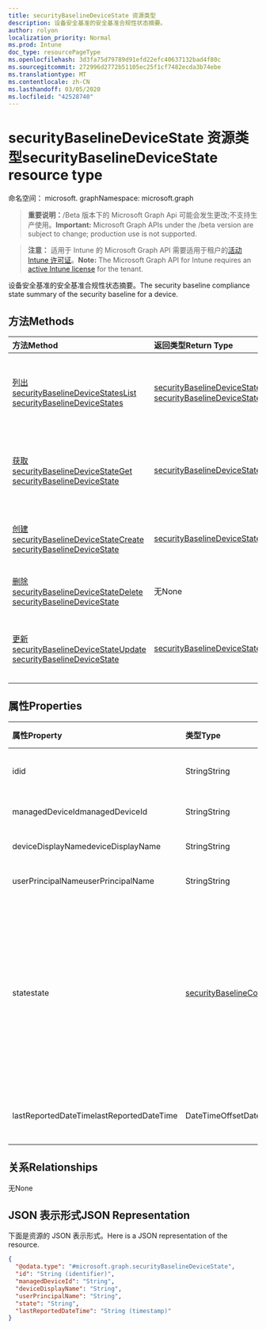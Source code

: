 ```yaml
---
title: securityBaselineDeviceState 资源类型
description: 设备安全基准的安全基准合规性状态摘要。
author: rolyon
localization_priority: Normal
ms.prod: Intune
doc_type: resourcePageType
ms.openlocfilehash: 3d3fa75d79789d91efd22efc40637132bad4f80c
ms.sourcegitcommit: 272996d2772b51105ec25f1cf7482ecda3b74ebe
ms.translationtype: MT
ms.contentlocale: zh-CN
ms.lasthandoff: 03/05/2020
ms.locfileid: "42528740"
---
```

# <a name="securitybaselinedevicestate-resource-type"></a><span data-ttu-id="86dac-103">securityBaselineDeviceState 资源类型</span><span class="sxs-lookup"><span data-stu-id="86dac-103">securityBaselineDeviceState resource type</span></span>

<span data-ttu-id="86dac-104">命名空间： microsoft. graph</span><span class="sxs-lookup"><span data-stu-id="86dac-104">Namespace: microsoft.graph</span></span>

> <span data-ttu-id="86dac-105">**重要说明：**/Beta 版本下的 Microsoft Graph Api 可能会发生更改;不支持生产使用。</span><span class="sxs-lookup"><span data-stu-id="86dac-105">**Important:** Microsoft Graph APIs under the /beta version are subject to change; production use is not supported.</span></span>

> <span data-ttu-id="86dac-106">**注意：** 适用于 Intune 的 Microsoft Graph API 需要适用于租户的[活动 Intune 许可证](https://go.microsoft.com/fwlink/?linkid=839381)。</span><span class="sxs-lookup"><span data-stu-id="86dac-106">**Note:** The Microsoft Graph API for Intune requires an [active Intune license](https://go.microsoft.com/fwlink/?linkid=839381) for the tenant.</span></span>

<span data-ttu-id="86dac-107">设备安全基准的安全基准合规性状态摘要。</span><span class="sxs-lookup"><span data-stu-id="86dac-107">The security baseline compliance state summary of the security baseline for a device.</span></span>

## <a name="methods"></a><span data-ttu-id="86dac-108">方法</span><span class="sxs-lookup"><span data-stu-id="86dac-108">Methods</span></span>
|<span data-ttu-id="86dac-109">方法</span><span class="sxs-lookup"><span data-stu-id="86dac-109">Method</span></span>|<span data-ttu-id="86dac-110">返回类型</span><span class="sxs-lookup"><span data-stu-id="86dac-110">Return Type</span></span>|<span data-ttu-id="86dac-111">说明</span><span class="sxs-lookup"><span data-stu-id="86dac-111">Description</span></span>|
|:---|:---|:---|
|[<span data-ttu-id="86dac-112">列出 securityBaselineDeviceStates</span><span class="sxs-lookup"><span data-stu-id="86dac-112">List securityBaselineDeviceStates</span></span>](../api/intune-deviceintent-securitybaselinedevicestate-list.md)|<span data-ttu-id="86dac-113">[securityBaselineDeviceState](../resources/intune-deviceintent-securitybaselinedevicestate.md)集合</span><span class="sxs-lookup"><span data-stu-id="86dac-113">[securityBaselineDeviceState](../resources/intune-deviceintent-securitybaselinedevicestate.md) collection</span></span>|<span data-ttu-id="86dac-114">列出[securityBaselineDeviceState](../resources/intune-deviceintent-securitybaselinedevicestate.md)对象的属性和关系。</span><span class="sxs-lookup"><span data-stu-id="86dac-114">List properties and relationships of the [securityBaselineDeviceState](../resources/intune-deviceintent-securitybaselinedevicestate.md) objects.</span></span>|
|[<span data-ttu-id="86dac-115">获取 securityBaselineDeviceState</span><span class="sxs-lookup"><span data-stu-id="86dac-115">Get securityBaselineDeviceState</span></span>](../api/intune-deviceintent-securitybaselinedevicestate-get.md)|[<span data-ttu-id="86dac-116">securityBaselineDeviceState</span><span class="sxs-lookup"><span data-stu-id="86dac-116">securityBaselineDeviceState</span></span>](../resources/intune-deviceintent-securitybaselinedevicestate.md)|<span data-ttu-id="86dac-117">读取[securityBaselineDeviceState](../resources/intune-deviceintent-securitybaselinedevicestate.md)对象的属性和关系。</span><span class="sxs-lookup"><span data-stu-id="86dac-117">Read properties and relationships of the [securityBaselineDeviceState](../resources/intune-deviceintent-securitybaselinedevicestate.md) object.</span></span>|
|[<span data-ttu-id="86dac-118">创建 securityBaselineDeviceState</span><span class="sxs-lookup"><span data-stu-id="86dac-118">Create securityBaselineDeviceState</span></span>](../api/intune-deviceintent-securitybaselinedevicestate-create.md)|[<span data-ttu-id="86dac-119">securityBaselineDeviceState</span><span class="sxs-lookup"><span data-stu-id="86dac-119">securityBaselineDeviceState</span></span>](../resources/intune-deviceintent-securitybaselinedevicestate.md)|<span data-ttu-id="86dac-120">创建新的[securityBaselineDeviceState](../resources/intune-deviceintent-securitybaselinedevicestate.md)对象。</span><span class="sxs-lookup"><span data-stu-id="86dac-120">Create a new [securityBaselineDeviceState](../resources/intune-deviceintent-securitybaselinedevicestate.md) object.</span></span>|
|[<span data-ttu-id="86dac-121">删除 securityBaselineDeviceState</span><span class="sxs-lookup"><span data-stu-id="86dac-121">Delete securityBaselineDeviceState</span></span>](../api/intune-deviceintent-securitybaselinedevicestate-delete.md)|<span data-ttu-id="86dac-122">无</span><span class="sxs-lookup"><span data-stu-id="86dac-122">None</span></span>|<span data-ttu-id="86dac-123">删除[securityBaselineDeviceState](../resources/intune-deviceintent-securitybaselinedevicestate.md)。</span><span class="sxs-lookup"><span data-stu-id="86dac-123">Deletes a [securityBaselineDeviceState](../resources/intune-deviceintent-securitybaselinedevicestate.md).</span></span>|
|[<span data-ttu-id="86dac-124">更新 securityBaselineDeviceState</span><span class="sxs-lookup"><span data-stu-id="86dac-124">Update securityBaselineDeviceState</span></span>](../api/intune-deviceintent-securitybaselinedevicestate-update.md)|[<span data-ttu-id="86dac-125">securityBaselineDeviceState</span><span class="sxs-lookup"><span data-stu-id="86dac-125">securityBaselineDeviceState</span></span>](../resources/intune-deviceintent-securitybaselinedevicestate.md)|<span data-ttu-id="86dac-126">更新[securityBaselineDeviceState](../resources/intune-deviceintent-securitybaselinedevicestate.md)对象的属性。</span><span class="sxs-lookup"><span data-stu-id="86dac-126">Update the properties of a [securityBaselineDeviceState](../resources/intune-deviceintent-securitybaselinedevicestate.md) object.</span></span>|

## <a name="properties"></a><span data-ttu-id="86dac-127">属性</span><span class="sxs-lookup"><span data-stu-id="86dac-127">Properties</span></span>
|<span data-ttu-id="86dac-128">属性</span><span class="sxs-lookup"><span data-stu-id="86dac-128">Property</span></span>|<span data-ttu-id="86dac-129">类型</span><span class="sxs-lookup"><span data-stu-id="86dac-129">Type</span></span>|<span data-ttu-id="86dac-130">说明</span><span class="sxs-lookup"><span data-stu-id="86dac-130">Description</span></span>|
|:---|:---|:---|
|<span data-ttu-id="86dac-131">id</span><span class="sxs-lookup"><span data-stu-id="86dac-131">id</span></span>|<span data-ttu-id="86dac-132">String</span><span class="sxs-lookup"><span data-stu-id="86dac-132">String</span></span>|<span data-ttu-id="86dac-133">实体的唯一标识符</span><span class="sxs-lookup"><span data-stu-id="86dac-133">Unique identifier of the entity</span></span>|
|<span data-ttu-id="86dac-134">managedDeviceId</span><span class="sxs-lookup"><span data-stu-id="86dac-134">managedDeviceId</span></span>|<span data-ttu-id="86dac-135">String</span><span class="sxs-lookup"><span data-stu-id="86dac-135">String</span></span>|<span data-ttu-id="86dac-136">Intune 设备 id</span><span class="sxs-lookup"><span data-stu-id="86dac-136">Intune device id</span></span>|
|<span data-ttu-id="86dac-137">deviceDisplayName</span><span class="sxs-lookup"><span data-stu-id="86dac-137">deviceDisplayName</span></span>|<span data-ttu-id="86dac-138">String</span><span class="sxs-lookup"><span data-stu-id="86dac-138">String</span></span>|<span data-ttu-id="86dac-139">设备的显示名称</span><span class="sxs-lookup"><span data-stu-id="86dac-139">Display name of the device</span></span>|
|<span data-ttu-id="86dac-140">userPrincipalName</span><span class="sxs-lookup"><span data-stu-id="86dac-140">userPrincipalName</span></span>|<span data-ttu-id="86dac-141">String</span><span class="sxs-lookup"><span data-stu-id="86dac-141">String</span></span>|<span data-ttu-id="86dac-142">用户主体名称</span><span class="sxs-lookup"><span data-stu-id="86dac-142">User Principal Name</span></span>|
|<span data-ttu-id="86dac-143">state</span><span class="sxs-lookup"><span data-stu-id="86dac-143">state</span></span>|[<span data-ttu-id="86dac-144">securityBaselineComplianceState</span><span class="sxs-lookup"><span data-stu-id="86dac-144">securityBaselineComplianceState</span></span>](../resources/intune-deviceintent-securitybaselinecompliancestate.md)|<span data-ttu-id="86dac-145">安全基准合规性状态。</span><span class="sxs-lookup"><span data-stu-id="86dac-145">Security baseline compliance state.</span></span> <span data-ttu-id="86dac-146">可取值为：`unknown`、`secure`、`notApplicable`、`notSecure`、`error`、`conflict`。</span><span class="sxs-lookup"><span data-stu-id="86dac-146">Possible values are: `unknown`, `secure`, `notApplicable`, `notSecure`, `error`, `conflict`.</span></span>|
|<span data-ttu-id="86dac-147">lastReportedDateTime</span><span class="sxs-lookup"><span data-stu-id="86dac-147">lastReportedDateTime</span></span>|<span data-ttu-id="86dac-148">DateTimeOffset</span><span class="sxs-lookup"><span data-stu-id="86dac-148">DateTimeOffset</span></span>|<span data-ttu-id="86dac-149">策略报告的上次修改日期时间</span><span class="sxs-lookup"><span data-stu-id="86dac-149">Last modified date time of the policy report</span></span>|

## <a name="relationships"></a><span data-ttu-id="86dac-150">关系</span><span class="sxs-lookup"><span data-stu-id="86dac-150">Relationships</span></span>
<span data-ttu-id="86dac-151">无</span><span class="sxs-lookup"><span data-stu-id="86dac-151">None</span></span>

## <a name="json-representation"></a><span data-ttu-id="86dac-152">JSON 表示形式</span><span class="sxs-lookup"><span data-stu-id="86dac-152">JSON Representation</span></span>
<span data-ttu-id="86dac-153">下面是资源的 JSON 表示形式。</span><span class="sxs-lookup"><span data-stu-id="86dac-153">Here is a JSON representation of the resource.</span></span>
<!-- {
  "blockType": "resource",
  "keyProperty": "id",
  "@odata.type": "microsoft.graph.securityBaselineDeviceState"
}
-->
``` json
{
  "@odata.type": "#microsoft.graph.securityBaselineDeviceState",
  "id": "String (identifier)",
  "managedDeviceId": "String",
  "deviceDisplayName": "String",
  "userPrincipalName": "String",
  "state": "String",
  "lastReportedDateTime": "String (timestamp)"
}
```



